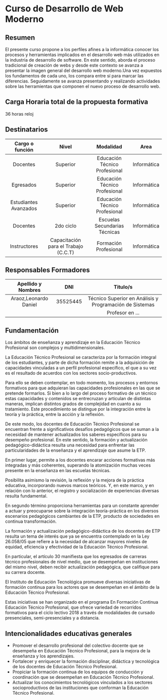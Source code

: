 # Curso de Desarrollo de Web Moderno

## Resumen

El presente curso propone a los perfiles afines a la informática conocer los procesos y herramientas implicados en el desarrollo web más utilizados en la industria de desarrollo de software.
En este sentido, aborda el proceso tradicional de creación de webs y desde este contexto se avanza a presentar la imagen general del desarrollo web moderno.Una vez
expuestos los fundamentos de cada uno, los compara entre sí
para marcar las diferencias.
Seguidamente se avanza presentando y realizando actividades sobre las herramientas que componen el nuevo proceso de desarrollo web.

## Carga Horaria total de la propuesta formativa

36 horas reloj

## Destinatarios

| Cargo o función        | Nivel                                  | Modalidad                     | Area        |
|:----------------------:|:--------------------------------------:|:-----------------------------:|:-----------:|
| Docentes               | Superior                               | Educación Técnico Profesional | Informática |
| Egresados              | Superior                               | Educación Técnico Profesional | Informática |
| Estudiantes Avanzados  | Superior                               | Educación Técnico Profesional | Informática |
| Docentes               | 2do ciclo                              | Escuelas Secundarias Técnicas | Informática |
| Instructores           | Capacitación para el Trabajo (C.C.T)   | Formación Profesional         | Informática |

## Responsables Formadores

| Apellido y Nombres     | DNI      | Titulo/s                                                |
|:----------------------:|:--------:|:-------------------------------------------------------:|
| Araoz,Leonardo Daniel  | 35525445 | Técnico Superior en Análisis y Programación de Sistemas |
|                        |          | Profesor en ...                                         |

## Fundamentación

Los ámbitos de enseñanza y aprendizaje en la Educación Técnico
Profesional son complejos y multidimensionales.

La Educación Técnico
Profesional se caracteriza por la formación integral de los estudiantes, y
parte de dicha formación remite a la adquisición de capacidades
vinculadas a un perfil profesional específico, el que a su vez es el
resultado de acuerdos con los sectores socio-productivos.

Para ello se
deben contemplar, en todo momento, los procesos y entornos
formativos para que adquieran las capacidades profesionales en las que
se pretende formarlos. Si bien a lo largo del proceso formativo de un
técnico estas capacidades y contenidos se entrecruzan y articulan de
distintas maneras, implican distintos grados de complejidad en cuanto a
su tratamiento. Este procedimiento se distingue por la integración entre
la teoría y la práctica, entre la acción y la reflexión.

De este modo, los docentes de Educación Técnico Profesional se
encuentran frente a significativos desafíos pedagógicos que se suman a
la necesidad de mantener actualizados los saberes específicos para su
desempeño profesional. En este sentido, la formación y actualización
pedagógico-didáctica resulta una necesidad para enfrentar las
particularidades de la enseñanza y el aprendizaje que asume la ETP.

En primer lugar, permite a los docentes encarar acciones formativas más
integradas y más coherentes, superando la atomización muchas veces
presente en la enseñanza en las escuelas técnicas.

Posibilita asimismo la revisión, la reflexión y la mejora de la práctica educativa, incorporando
nuevos marcos teóricos. Y, en este marco, y en relación con lo anterior,
el registro y socialización de experiencias diversas resulta fundamental.

En segundo término proporciona herramientas para un constante
aprender a actuar y preocuparse sobre la integración teoría-práctica en
los diversos escenarios pedagógicos cambiantes de la ETP, producto de
sociedades en continua transformación.

La formación y actualización pedagógico-didáctica de los docentes de
ETP resulta un tema de interés que ya se encuentra contemplado en la
Ley 26.058/05 que refiere a la necesidad de alcanzar mayores niveles de
equidad, eficiencia y efectividad de la Educación Técnico Profesional.

En particular, el artículo 30 manifiesta que los egresados de carreras técnico
profesionales de nivel medio, que se desempeñan en instituciones del
mismo nivel, deben recibir actualización pedagógica, que califique para
su carrera docente.

El Instituto de Educación Tecnológica promueve diversas iniciativas de
formación continua para los actores que se desempeñan en el ámbito de
la Educación Técnico Profesional.

Estas iniciativas se han organizado en
el programa En Formación Continua Educación Técnico Profesional, que
ofrece variedad de recorridos formativos para el ciclo lectivo 2018 a
través de modalidades de cursado presenciales, semi-presenciales y a
distancia.

## Intencionalidades educativas generales

* Promover el desarrollo profesional del colectivo docente que se desempeña en Educación Técnico Profesional, para la mejora de la enseñanza y los aprendizajes.
* Fortalecer y enriquecer la formación disciplinar, didáctica y tecnológica de los docentes de Educación Técnico Profesional.
* Propiciar la formación continua de los equipos de conducción y coordinación que se desempeñan en Educación Técnico Profesional.
* Actualizar los conocimientos tecnológicos vinculados a los sectores socioproductivos de las instituciones que conforman la Educación Técnico Profesional.
